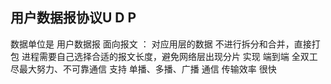 ##  用户数据报协议U D P 
数据单位是 用户数据报
面向报文 ： 对应用层的数据 不进行拆分和合并，直接打包
进程需要自己选择合适的报文长度，避免网络层出现分片
实现 端到端 全双工 尽最大努力、不可靠通信 
支持 单播、多播、广播 通信
传输效率 很快
